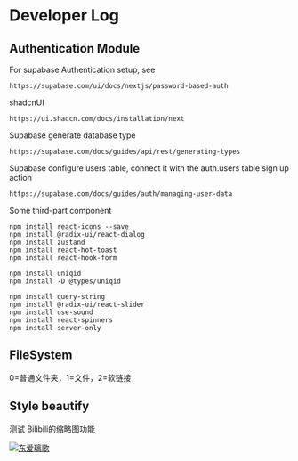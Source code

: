 # Developer Log
## Authentication Module
For supabase Authentication setup, see
```
https://supabase.com/ui/docs/nextjs/password-based-auth
```

shadcnUI
```
https://ui.shadcn.com/docs/installation/next
```

Supabase generate database type
```
https://supabase.com/docs/guides/api/rest/generating-types
```

Supabase configure users table, connect it with the auth.users table sign up action
```
https://supabase.com/docs/guides/auth/managing-user-data
```

Some third-part component
```
npm install react-icons --save
npm install @radix-ui/react-dialog
npm install zustand
npm install react-hot-toast
npm install react-hook-form

npm install uniqid
npm install -D @types/uniqid

npm install query-string
npm install @radix-ui/react-slider
npm install use-sound
npm install react-spinners
npm install server-only
```

## FileSystem

0=普通文件夹，1=文件，2=软链接

## Style beautify

测试 Bilibili的缩略图功能

[![东爱璃歌](https://i1.hdslb.com/bfs/archive/f4a388c4f88acb0347c9307456caf05b08c7bab2.jpg@672w_378h_1c.avif)](https://www.bilibili.com/video/BV1zPtNzAEZ2)
